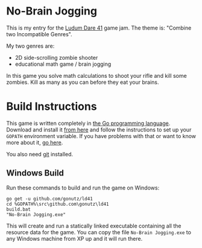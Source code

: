 No-Brain Jogging
================

This is my entry for the [Ludum Dare 41](https://ldjam.com/events/ludum-dare/41) game jam. The theme is: "Combine two Incompatible Genres".

My two genres are:

- 2D side-scrolling zombie shooter
- educational math game / brain jogging

In this game you solve math calculations to shoot your rifle and kill some zombies. Kill as many as you can before they eat your brains.

Build Instructions
==================

This game is written completely in [the Go programming language](https://golang.org). Download and install it [from here](https://golang.org/dl) and follow the instructions to set up your `GOPATH` environment variable. If you have problems with that or want to know more about it, [go here](https://github.com/golang/go/wiki/SettingGOPATH).

You also need [git](https://git-scm.com/downloads) installed.

Windows Build
-------------

Run these commands to build and run the game on Windows:

```
go get -u github.com/gonutz/ld41
cd %GOPATH%\src\github.com\gonutz\ld41
build.bat
"No-Brain Jogging.exe"
```

This will create and run a statically linked executable containing all the resource data for the game. You can copy the file `No-Brain Jogging.exe` to any Windows machine from XP up and it will run there.